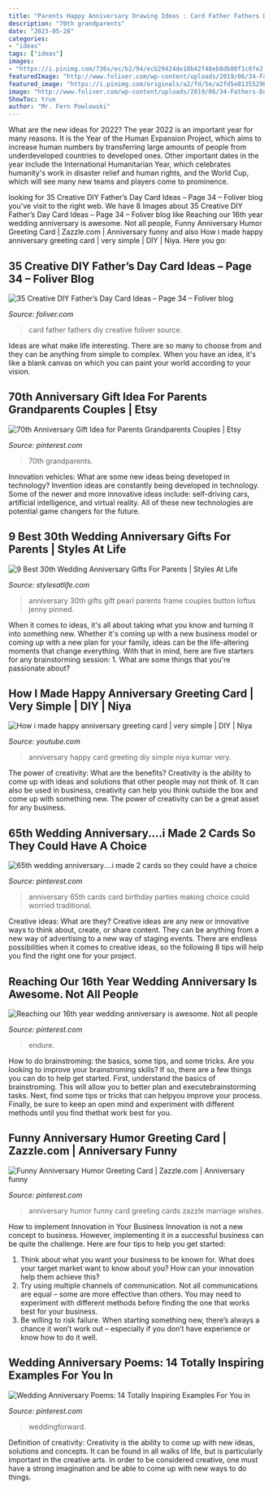 ```yaml
---
title: "Parents Happy Anniversary Drawing Ideas : Card Father Fathers Diy Creative Foliver Source"
description: "70th grandparents"
date: "2023-05-28"
categories:
- "ideas"
tags: ["ideas"]
images:
- "https://i.pinimg.com/736x/ec/b2/94/ecb29424de18b42f48eb8db00f1c6fe2.jpg"
featuredImage: "http://www.foliver.com/wp-content/uploads/2019/06/34-Fathers-Day-card.jpg"
featured_image: "https://i.pinimg.com/originals/a2/fd/5e/a2fd5e8135529b7145507a5626eb69bf.jpg"
image: "http://www.foliver.com/wp-content/uploads/2019/06/34-Fathers-Day-card.jpg"
ShowToc: true
author: "Mr. Fern Powlowski"
---
```



What are the new ideas for 2022?
The year 2022 is an important year for many reasons. It is the Year of the Human Expansion Project, which aims to increase human numbers by transferring large amounts of people from underdeveloped countries to developed ones. Other important dates in the year include the International Humanitarian Year, which celebrates humanity's work in disaster relief and human rights, and the World Cup, which will see many new teams and players come to prominence.

	

		
looking for 35 Creative DIY Father’s Day Card Ideas – Page 34 – Foliver blog you've visit to the right web. We have 8 Images about 35 Creative DIY Father’s Day Card Ideas – Page 34 – Foliver blog like Reaching our 16th year wedding anniversary is awesome. Not all people, Funny Anniversary Humor Greeting Card | Zazzle.com | Anniversary funny and also How i made happy anniversary greeting card | very simple | DIY | Niya. Here you go:
		
    
## 35 Creative DIY Father’s Day Card Ideas – Page 34 – Foliver Blog

<img loading=lazy src="http://www.foliver.com/wp-content/uploads/2019/06/34-Fathers-Day-card.jpg" onerror="this.onerror=null;this.src='https://tse3.mm.bing.net/th?id=OIP.kegBMgvk3VOJgpOLbhhj8gHaKo&amp;pid=15.1';" alt="35 Creative DIY Father’s Day Card Ideas – Page 34 – Foliver blog">

_Source: foliver.com_

>card father fathers diy creative foliver source. 

	

Ideas are what make life interesting. There are so many to choose from and they can be anything from simple to complex. When you have an idea, it's like a blank canvas on which you can paint your world according to your vision.

    
## 70th Anniversary Gift Idea For Parents Grandparents Couples | Etsy

<img loading=lazy src="https://i.pinimg.com/736x/a5/66/cc/a566cc779b5c9846270606c23af3212c.jpg" onerror="this.onerror=null;this.src='https://tse2.mm.bing.net/th?id=OIP.z5KRqS8mUcIMRC3kjSrAgAHaGy&amp;pid=15.1';" alt="70th Anniversary Gift Idea for Parents Grandparents Couples | Etsy">

_Source: pinterest.com_

>70th grandparents. 

	

Innovation vehicles: What are some new ideas being developed in technology?
Invention ideas are constantly being developed in technology. Some of the newer and more innovative ideas include: self-driving cars, artificial intelligence, and virtual reality. All of these new technologies are potential game changers for the future.

    
## 9 Best 30th Wedding Anniversary Gifts For Parents | Styles At Life

<img loading=lazy src="https://i.pinimg.com/736x/22/e8/9b/22e89b875ec473c008b88b558b103b05--th-anniversary-gifts-parents-anniversary.jpg" onerror="this.onerror=null;this.src='https://tse2.mm.bing.net/th?id=OIP.oozqxVnR7SQRjoKdXLgpdgHaIS&amp;pid=15.1';" alt="9 Best 30th Wedding Anniversary Gifts For Parents | Styles At Life">

_Source: stylesatlife.com_

>anniversary 30th gifts gift pearl parents frame couples button loftus jenny pinned. 

	

When it comes to ideas, it's all about taking what you know and turning it into something new. Whether it's coming up with a new business model or coming up with a new plan for your family, ideas can be the life-altering moments that change everything. With that in mind, here are five starters for any brainstorming session: 1. What are some things that you're passionate about?

    
## How I Made Happy Anniversary Greeting Card | Very Simple | DIY | Niya

<img loading=lazy src="https://i.ytimg.com/vi/DHhGeiqzXXI/maxresdefault.jpg" onerror="this.onerror=null;this.src='https://tse3.mm.bing.net/th?id=OIP.6cyeWqANtCr23X9o17n-6QHaEK&amp;pid=15.1';" alt="How i made happy anniversary greeting card | very simple | DIY | Niya">

_Source: youtube.com_

>anniversary happy card greeting diy simple niya kumar very. 

	

The power of creativity: What are the benefits?
Creativity is the ability to come up with ideas and solutions that other people may not think of. It can also be used in business, creativity can help you think outside the box and come up with something new. The power of creativity can be a great asset for any business.

    
## 65th Wedding Anniversary....i Made 2 Cards So They Could Have A Choice

<img loading=lazy src="https://i.pinimg.com/originals/a2/fd/5e/a2fd5e8135529b7145507a5626eb69bf.jpg" onerror="this.onerror=null;this.src='https://tse1.mm.bing.net/th?id=OIP.s45GK_h5eDFNbSSoEerk-wHaJ4&amp;pid=15.1';" alt="65th wedding anniversary....i made 2 cards so they could have a choice">

_Source: pinterest.com_

>anniversary 65th cards card birthday parties making choice could worried traditional. 

	

Creative ideas: What are they?
Creative ideas are any new or innovative ways to think about, create, or share content. They can be anything from a new way of advertising to a new way of staging events. There are endless possibilities when it comes to creative ideas, so the following 8 tips will help you find the right one for your project.

    
## Reaching Our 16th Year Wedding Anniversary Is Awesome. Not All People

<img loading=lazy src="https://i.pinimg.com/736x/ec/b2/94/ecb29424de18b42f48eb8db00f1c6fe2.jpg" onerror="this.onerror=null;this.src='https://tse4.mm.bing.net/th?id=OIP.5pIsqe6G9CbWnWCbHFbyZAHaLH&amp;pid=15.1';" alt="Reaching our 16th year wedding anniversary is awesome. Not all people">

_Source: pinterest.com_

>endure. 

	

How to do brainstroming: the basics, some tips, and some tricks.
Are you looking to improve your brainstroming skills? If so, there are a few things you can do to help get started. First, understand the basics of brainstroming. This will allow you to better plan and executebrainstorming tasks. Next, find some tips or tricks that can helpyou improve your process. Finally, be sure to keep an open mind and experiment with different methods until you find thethat work best for you.

    
## Funny Anniversary Humor Greeting Card | Zazzle.com | Anniversary Funny

<img loading=lazy src="https://i.pinimg.com/736x/90/36/bc/9036bc689e9092a444d0607e913c6d6c.jpg" onerror="this.onerror=null;this.src='https://tse1.mm.bing.net/th?id=OIP.QY1zYyRBiki74HHksNyn-wAAAA&amp;pid=15.1';" alt="Funny Anniversary Humor Greeting Card | Zazzle.com | Anniversary funny">

_Source: pinterest.com_

>anniversary humor funny card greeting cards zazzle marriage wishes. 

	

How to implement Innovation in Your Business
Innovation is not a new concept to business. However, implementing it in a successful business can be quite the challenge. Here are four tips to help you get started: 
1. Think about what you want your business to be known for. What does your target market want to know about you? How can your innovation help them achieve this? 
2. Try using multiple channels of communication. Not all communications are equal – some are more effective than others. You may need to experiment with different methods before finding the one that works best for your business. 
3. Be willing to risk failure. When starting something new, there’s always a chance it won’t work out – especially if you don’t have experience or know how to do it well.

    
## Wedding Anniversary Poems: 14 Totally Inspiring Examples For You In

<img loading=lazy src="https://i.pinimg.com/736x/0e/03/a9/0e03a97eeef8825a7590909a161bf5db.jpg" onerror="this.onerror=null;this.src='https://tse3.mm.bing.net/th?id=OIP.bRndRc-qLtYJfkJmZkYPZwAAAA&amp;pid=15.1';" alt="Wedding Anniversary Poems: 14 Totally Inspiring Examples For You in">

_Source: pinterest.com_

>weddingforward. 

	

Definition of creativity:
Creativity is the ability to come up with new ideas, solutions and concepts. It can be found in all walks of life, but is particularly important in the creative arts. In order to be considered creative, one must have a strong imagination and be able to come up with new ways to do things.

